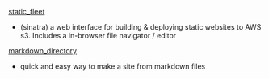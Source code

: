 [static_fleet](https://github.com/MaxPleaner/static_fleet)
- (sinatra) a web interface for building & deploying static websites to AWS s3.
Includes a in-browser file navigator / editor

[markdown_directory](https://github.com/MaxPleaner/markdown_directory_browser)
- quick and easy way to make a site from markdown files